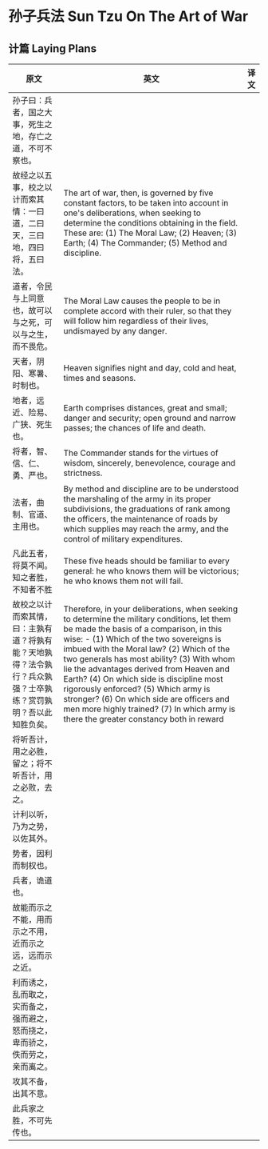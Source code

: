 # 孙子兵法 Sun Tzu On The Art of War

## 计篇 Laying Plans

| 原文                                                      | 英文                                                                                                                                                                                                                                                                                                                                                                                                                                                                                                                                                 | 译文 |
|---------------------------------------------------------|----------------------------------------------------------------------------------------------------------------------------------------------------------------------------------------------------------------------------------------------------------------------------------------------------------------------------------------------------------------------------------------------------------------------------------------------------------------------------------------------------------------------------------------------------|----|
| 孙子曰：兵者，国之大事，死生之地，存亡之道，不可不察也。                            |                                                                                                                                                                                                                                                                                                                                                                                                                                                                                                                                                    |    |
| 故经之以五事，校之以计而索其情：一曰道，二曰天，三曰地，四曰将，五曰法。                    | The art of war, then, is governed by five constant factors, to be taken into account in one's deliberations, when seeking to determine the conditions obtaining in the field. These are: (1) The Moral Law; (2) Heaven; (3) Earth; (4) The Commander; (5) Method and discipline.                                                                                                                                                                                                                                                                   |    |
| 道者，令民与上同意也，故可以与之死，可以与之生，而不畏危。                           | The Moral Law causes the people to be in complete accord with their ruler, so that they will follow him regardless of their lives, undismayed by any danger.                                                                                                                                                                                                                                                                                                                                                                                       |    |
| 天者，阴阳、寒暑、时制也。                                           | Heaven signifies night and day, cold and heat, times and seasons.                                                                                                                                                                                                                                                                                                                                                                                                                                                                                  |    |
| 地者，远近、险易、广狭、死生也。                                        | Earth comprises distances, great and small; danger and security; open ground and narrow passes; the chances of life and death.                                                                                                                                                                                                                                                                                                                                                                                                                     |    |
| 将者，智、信、仁、勇、严也。                                          | The Commander stands for the virtues of wisdom, sincerely, benevolence, courage and strictness.                                                                                                                                                                                                                                                                                                                                                                                                                                                    |    |
| 法者，曲制、官道、主用也。                                           | By method and discipline are to be understood the marshaling of the army in its proper subdivisions, the graduations of rank among the officers, the maintenance of roads by which supplies may reach the army, and the control of military expenditures.                                                                                                                                                                                                                                                                                          |    |
| 凡此五者，将莫不闻。知之者胜，不知者不胜                                    | These five heads should be familiar to every general: he who knows them will be victorious; he who knows them not will fail.                                                                                                                                                                                                                                                                                                                                                                                                                       |    |
| 故校之以计而索其情，曰：主孰有道？将孰有能？天地孰得？法令孰行？兵众孰强？士卒孰练？赏罚孰明？吾以此知胜负矣。 | Therefore, in your deliberations, when seeking to determine the military conditions, let them be made the basis of a comparison, in this wise: - (1) Which of the two sovereigns is imbued  with the Moral law? (2) Which of the two generals has most ability? (3) With whom lie the advantages derived from Heaven and Earth? (4) On which side is discipline most rigorously enforced? (5) Which army is stronger? (6) On which side are officers and men more highly trained? (7) In which army is there the greater constancy both in reward  |    |
| 将听吾计，用之必胜，留之；将不听吾计，用之必败，去之。                             |                                                                                                                                                                                                                                                                                                                                                                                                                                                                                                                                                    |    |
| 计利以听，乃为之势，以佐其外。                                         |                                                                                                                                                                                                                                                                                                                                                                                                                                                                                                                                                    |    |
| 势者，因利而制权也。                                              |                                                                                                                                                                                                                                                                                                                                                                                                                                                                                                                                                    |    |
| 兵者，诡道也。                                                 |                                                                                                                                                                                                                                                                                                                                                                                                                                                                                                                                                    |    |
| 故能而示之不能，用而示之不用，近而示之远，远而示之近。                             |                                                                                                                                                                                                                                                                                                                                                                                                                                                                                                                                                    |    |
| 利而诱之，乱而取之，实而备之，强而避之，怒而挠之，卑而骄之，佚而劳之，亲而离之。                |                                                                                                                                                                                                                                                                                                                                                                                                                                                                                                                                                    |    |
| 攻其不备，出其不意。                                              |                                                                                                                                                                                                                                                                                                                                                                                                                                                                                                                                                    |    |
| 此兵家之胜，不可先传也。                                            |                                                                                                                                                                                                                                                                                                                                                                                                                                                                                                                                                    |    |

